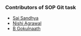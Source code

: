 ### Contributors of SOP Git task

- [Sai Sandhya](https://github.com/saisandhya01)
- [Nishi Agrawal](https://github.com/nishihere19)
- [B Gokulnaath](https://github.com/BGokulnaath)
